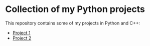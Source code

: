 # Collection of my Python projects

This repository contains some of my projects in Python and C++:

- [Project 1](Translator/)
- [Project 2](Text\to\Speech/)
